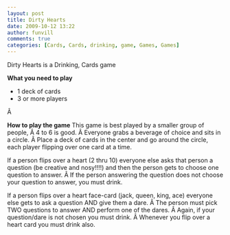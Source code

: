```yaml
---
layout: post
title: Dirty Hearts
date: 2009-10-12 13:22
author: funvill
comments: true
categories: [Cards, Cards, drinking, game, Games, Games]
---
```

Dirty Hearts is a Drinking, Cards game

<strong>What you need to play</strong>

<strong>
<ul>
	<li><span style="font-weight: normal;">1 deck of cards</span></li>
	<li><span style="font-weight: normal;">3 or more players</span></li>
</ul>
</strong>

Â 

<strong>How to play the game</strong>
This game is best played by a smaller group of people, Â 4 to 6 is good. Â Everyone grabs a beverage of choice and sits in a circle. Â Place a deck of cards in the center and go around the circle, each player flipping over one card at a time.

If a person flips over a heart (2 thru 10) everyone else asks that person a question (be creative and nosy!!!!) and then the person gets to choose one question to answer. Â If the person answering the question does not choose your question to answer, you must drink.

If a person flips over a heart face-card (jack, queen, king, ace) everyone else gets to ask a question AND give them a dare. Â The person must pick TWO questions to answer AND perform one of the dares. Â Again, if your question/dare is not chosen you must drink. Â Whenever you flip over a heart card you must drink also.
